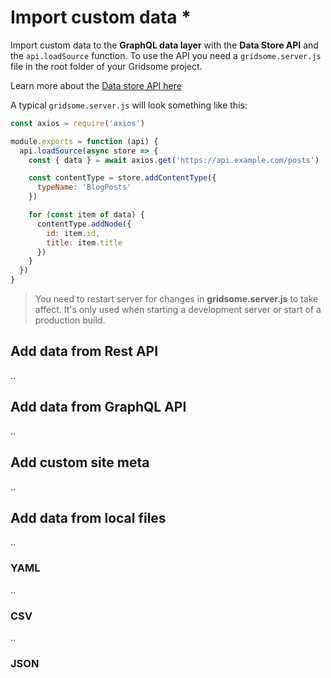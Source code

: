 # Import custom data *

Import custom data to the **GraphQL data layer** with the **Data Store API** and the `api.loadSource` function. To use the API you need a `gridsome.server.js` file in the root folder of your Gridsome project.

Learn more about the [Data store API here](/docs/data-store-api)

A typical `gridsome.server.js` will look something like this:

```js
const axios = require('axios')

module.exports = function (api) {
  api.loadSource(async store => {
    const { data } = await axios.get('https://api.example.com/posts')

    const contentType = store.addContentType({
      typeName: 'BlogPosts'
    })

    for (const item of data) {
      contentType.addNode({
        id: item.id,
        title: item.title
      })
    }
  })
}
```

> You need to restart server for changes in **gridsome.server.js** to take affect. It's only used when starting a development server or start of a production build.


## Add data from Rest API
..
## Add data from GraphQL API
..
## Add custom site meta
..
## Add data from local files
..
### YAML
..
### CSV
..
### JSON